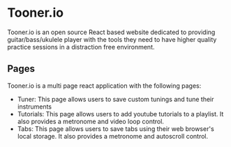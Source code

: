 # Tooner.io

Tooner.io is an open source React based website dedicated to providing guitar/bass/ukulele player with the tools they need to have higher quality practice sessions in a distraction free environment.

## Pages

Tooner.io is a multi page react application with the following pages:

- Tuner: This page allows users to save custom tunings and tune their instruments
- Tutorials: This page allows users to add youtube tutorials to a playlist. It also provides a metronome and video loop control.
- Tabs: This page allows users to save tabs using their web browser's local storage. It also provides a metronome and autoscroll control.
